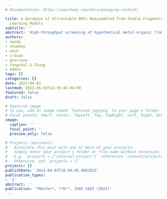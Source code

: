 ```yaml
---
# Documentation: https://wowchemy.com/docs/managing-content/

title: A Database of Ultrastable MOFs Reassembled from Stable Fragments with Machine
  Learning Models
subtitle: ''
abstract: 'High-throughput screening of hypothetical metal-organic frame- work (MOF) databases can uncover new materials, but their stability in real-world applications is often unknown. We leverage commu- nity knowledge and machine learning (ML) models to identify MOFs that are thermally stable and stable upon activation. We sepa- rate these MOFs into their building blocks and recombine them to make a new hypothetical MOF database of over 50,000 structures with orders of magnitude more (1) connectivity nets and (2) inor- ganic building blocks than were present in prior databases. This database shows a 10-fold enrichment of ultrastable MOF structures that are stable upon activation and more than 1 standard deviation more thermally stable than the average experimentally character- ized MOF. For nearly 10,000 ultrastable MOFs, we compute elastic moduli to confirm that these materials have good mechanical stabil- ity, and we report methane deliverable capacities. We identify priv- ileged metal nodes in ultrastable MOFs that optimize gas storage and mechanical stability simultaneously.'
authors:
- nandy
- shuweny
- ohch
- crduan
- gterrone
- Yongchul G Chung
- admin
tags: []
categories: []
date: 2023-04-03
lastmod: 2023-05-03T14:39:46-04:00
featured: false
draft: false

# Featured image
# To use, add an image named `featured.jpg/png` to your page's folder.
# Focal points: Smart, Center, TopLeft, Top, TopRight, Left, Right, BottomLeft, Bottom, BottomRight.
image:
  caption: ''
  focal_point: ''
  preview_only: false

# Projects (optional).
#   Associate this post with one or more of your projects.
#   Simply enter your project's folder or file name without extension.
#   E.g. `projects = ["internal-project"]` references `content/project/deep-learning/index.md`.
#   Otherwise, set `projects = []`.
projects: []
publishDate: '2023-04-03T18:39:46.489202Z'
publication_types:
- '2'
abstract: ''
publication: '*Matter*, **6**, 1585-1603 (2023)'
---
```

